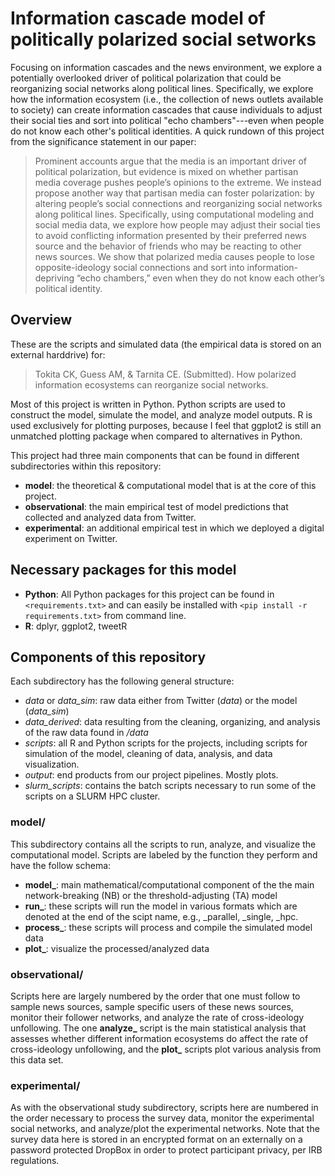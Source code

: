 # Information cascade model of politically polarized social setworks
Focusing on information cascades and the news environment, we explore a potentially overlooked driver of political polarization that could be reorganizing social networks along political lines. Specifically, we explore how the information ecosystem (i.e., the collection of news outlets available to society) can create information cascades that cause individuals to adjust their social ties and sort into political "echo chambers"---even when people do not know each other's political identities. A quick rundown of this project from the significance statement in our paper:

>Prominent accounts argue that the media is an important driver of political polarization, but evidence is mixed on whether partisan media coverage pushes people’s opinions to the extreme. We instead propose another way that partisan media can foster polarization: by altering people’s social connections and reorganizing social networks along political lines. Specifically, using computational modeling and social media data, we explore how people may adjust their social ties to avoid conflicting information presented by their preferred news source and the behavior of friends who may be reacting to other news sources. We show that polarized media causes people to lose opposite-ideology social connections and sort into information-depriving “echo chambers,” even when they do not know each other’s political identity.

## Overview
These are the scripts and simulated data (the empirical data is stored on an external harddrive) for:

> Tokita CK, Guess AM, & Tarnita CE. (Submitted). How polarized information ecosystems can reorganize social networks.

Most of this project is written in Python. Python scripts are used to construct the model, simulate the model, and analyze model outputs. R is used exclusively for plotting purposes, because I feel that ggplot2 is still an unmatched plotting package when compared to alternatives in Python.

This project had three main components that can be found in different subdirectories within this repository:
* **model**: the theoretical & computational model that is at the core of this project.
* **observational**: the main empirical test of model predictions that collected and analyzed data from Twitter.
* **experimental**: an additional empirical test in which we deployed a digital experiment on Twitter.

## Necessary packages for this model
* **Python**: All Python packages for this project can be found in `<requirements.txt>` and can easily be installed with `<pip install -r requirements.txt>` from command line.
* **R**: dplyr, ggplot2, tweetR

## Components of this repository
Each subdirectory has the following general structure:
* *data* or *data_sim*: raw data either from Twitter (*data*) or the model (*data_sim*)
* *data_derived*: data resulting from the cleaning, organizing, and analysis of the raw data found in */data*
* *scripts*: all R and Python scripts for the projects, including scripts for simulation of the model, cleaning of data, analysis, and data visualization.
* *output*: end products from our project pipelines. Mostly plots. 
* *slurm_scripts*: contains the batch scripts necessary to run some of the scripts on a SLURM HPC cluster.

### model/
This subdirectory contains all the scripts to run, analyze, and visualize the computational model. Scripts are labeled by the function they perform and have the follow schema:
* **model_**: main mathematical/computational component of the the main network-breaking (NB) or the threshold-adjusting (TA) model
* **run_**: these scripts will run the model in various formats which are denoted at the end of the scipt name, e.g., _parallel, _single, _hpc. 
* **process_**: these scripts will process and compile the simulated model data
* **plot_**: visualize the processed/analyzed data

### observational/
Scripts here are largely numbered by the order that one must follow to sample news sources, sample specific users of these news sources, monitor their follower networks, and analyze the rate of cross-ideology unfollowing. The one **analyze_** script is the main statistical analysis that assesses whether different information ecosystems do affect the rate of cross-ideology unfollowing, and the **plot_** scripts plot various analysis from this data set.

### experimental/
As with the observational study subdirectory, scripts here are numbered in the order necessary to process the survey data, monitor the experimental social networks, and analyze/plot the experimental networks. Note that the survey data here is stored in an encrypted format on an externally on a password protected DropBox in order to protect participant privacy, per IRB regulations.

